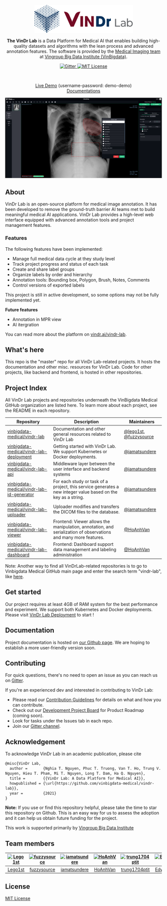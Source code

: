 <div align="center">
  <img src="./images/LogoVinDrLab.png"/>
  <p><strong>The VinDr Lab</strong> is a Data Platform for Medical AI that enables building high-quality datasets and algorithms with the lean process and advanced annotation features. The software is provided by the <a href="https://vindr.ai/">Medical Imaging team</a> at <a href="https://vinbigdata.org/">Vingroup Big Data Institute (VinBigdata)</a>.</p>
</div>
<p align="center">
  <a href="https://gitter.im/vindr-lab/community?utm_source=badge&utm_medium=badge&utm_campaign=pr-badge">
    <img alt="Gitter" src="https://badges.gitter.im/vindr-lab/community.svg" />
  </a>
  <a href="/">
    <img alt="MIT License" src="https://img.shields.io/badge/license-MIT-blue.svg?style=flat-square" />
  </a>
</p>
<br/>

<div align="center">

  <a href="https://lab.vindr.ai">Live Demo</a> (username-password: demo-demo)
  <br><a href="https://vinbigdata-medical.github.io/vindr-lab/">Documentations</a>
  
</div>

![Screeshot](./docs/img/vinlab_screenshot.png)
## About

VinDr Lab is an open-source platform for medical image annotation. 
It has been developed to remove the ground-truth barrier AI teams met to build meaningful medical AI applications. 
VinDr Lab provides a high-level web interface equipped with advanced annotation tools and project management features.
### Features

The following features have been implemented:

- Manage full medical data cycle at they study level
- Track project progress and status of each task
- Create and share label groups
- Organize labels by order and hierarchy
- Annotation tools: Bounding box, Polygon, Brush, Notes, Comments
- Control versions of exported labels

This project is still in active development, so some options may not be fully implemented yet.

**Future features**

- Annotation in MPR view
- AI itergration

You can read more about the platform on
[vindr.ai/vindr-lab](https://vindr.ai/vindr-lab).

## What's here

This repo is the "master" repo for all VinDr Lab-related projects. 
It hosts the documentation and other misc. resources for VinDr Lab. 
Code for other projects, like backend and frontend, is hosted in other repositories. 

## Project Index 

All VinDr Lab projects and repositories underneath the VinBigdata Medical GitHub organization are listed here. To learn more about each project, see the README in each repository.

| Repository | Description | Maintainers |
|------------|-------------|-------------|
| [vinbigdata-medical/vindr-lab](https://github.com/vinbigdata-medical/vindr-lab) | Documentation and other general resources related to VinDr Lab | [@lego1st](https://github.com/lego1st), [@fuzzysource](https://github.com/fuzzysource) |
| [vinbigdata-medical/vindr-lab-deployment](https://github.com/vinbigdata-medical/vindr-lab-deployment) | Getting started with VinDr Lab. We support Kubernetes or Docker deployments. | [@iamatsundere](https://github.com/iamatsundere) |
| [vinbigdata-medical/vindr-lab-api](https://github.com/vinbigdata-medical/vindr-lab-api) | Middleware layer between the user interface and backend systems | [@iamatsundere](https://github.com/iamatsundere) |
| [vinbigdata-medical/vindr-lab-id-generator](https://github.com/vinbigdata-medical/vindr-lab-id-generator) | For each study or task of a project, this service generates a new integer value based on the key as a string. | [@iamatsundere](https://github.com/iamatsundere) |
| [vinbigdata-medical/vindr-lab-uploader](https://github.com/vinbigdata-medical/vindr-lab-uploader) | Uploader modifies and transfers the DICOM files to the database. | [@iamatsundere](https://github.com/iamatsundere) |
| [vinbigdata-medical/vindr-lab-viewer](https://github.com/vinbigdata-medical/vindr-lab-viewer) | Frontend: Viewer allows the manipulation, annotation, and serialization of observations and many more features. | [@HoAnhVan](https://github.com/HoAnhVan) |
| [vinbigdata-medical/vindr-lab-dashboard](https://github.com/vinbigdata-medical/vindr-lab-dashboard) | Frontend: Dashboard support data management and labeling administration | [@HoAnhVan](https://github.com/HoAnhVan) |


Note: Another way to find all VinDrLab-related repositories is to go to Vinbigdata Medical GitHub main page and enter the search term "vindr-lab", like [here](https://github.com/vinbigdata-medical?utf8=%E2%9C%93&q=vindr-lab&type=&language=). 

## Get started

Our project requires at least 4GB of RAM system for the best performance and experiment. We support both Kubernetes and Docker deployments. Please visit [VinDr Lab Deployment](https://github.com/vinbigdata-medical/vindr-lab-deployment) to start !

## Documentation

Project documentation is hosted on
[our Github page](https://vinbigdata-medical.github.io/vindr-lab/). We are hoping to
establish a more user-friendly version soon.

## Contributing

For quick questions, there's no need to open an issue as you can reach us on [Gitter](https://gitter.im/vindr-lab/community).

If you're an experienced dev and interested in contributing to VinDr Lab:

* Please read our [Contribution Guidelines](https://github.com/vinbigdata-medical/vindr-lab/blob/master/CONTRIBUTING.md) 
for details on what and how you can contribute.
* Check out our [Development Project Board]() for Product Roadmap (coming soon).
* Look for tasks under the Issues tab in each repo.
* Join our [Gitter channel](https://gitter.im/vindr-lab/community).

## Acknowledgement

To acknowledge VinDr Lab in an academic publication, please cite 

```
@misc{VinDr Lab,
  author =       {Nghia T. Nguyen, Phuc T. Truong, Van T. Ho, Trung V. Nguyen, Hieu T. Pham, Mi T. Nguyen, Long T. Dam, Ha Q. Nguyen},
  title =        {{VinDr Lab: A Data Platform for Medical AI}},
  howpublished = {\url{https://github.com/vinbigdata-medical/vindr-lab}},
  year =         {2021}
}
```

**Note:** If you use or find this repository helpful, please take the time to star this repository on Github. This is an easy way for us to assess the adoption and it can help us obtain future funding for the project.

This work is supported primarily by [Vingroup Big Data Institute](http://vinbigdata.org/)

## Team members

[<img alt="Lego1st" src="https://avatars.githubusercontent.com/u/11344955?v=4&s=117 width=117">](https://github.com/Lego1st) |[<img alt="fuzzysource" src="https://avatars.githubusercontent.com/u/720044?v=4&s=117 width=117">](https://github.com/fuzzysource) |[<img alt="iamatsundere" src="https://avatars.githubusercontent.com/u/8433644?v=4&s=117 width=117">](https://github.com/iamatsundere) |[<img alt="HoAnhVan" src="https://avatars.githubusercontent.com/u/16067784?v=4&s=117 width=117">](https://github.com/HoAnhVan) |[<img alt="trung1704ptit" src="https://avatars.githubusercontent.com/u/54926746?v=4&s=117 width=117">](https://github.com/trung1704ptit) |[<img alt="EdwardPham1615" src="https://avatars.githubusercontent.com/u/32992596?v=4&s=117 width=117">](https://github.com/EdwardPham1615) |[<img alt="minguyenn" src="https://avatars.githubusercontent.com/u/81665000?v=4&s=117 width=117">](https://github.com/minguyenn) |
:---:|:---:|:---:|:---:|:---:|:---:|:---:|
[Lego1st](https://github.com/Lego1st)|[fuzzysource](https://github.com/fuzzysource)|[iamatsundere](https://github.com/iamatsundere)|[HoAnhVan](https://github.com/HoAnhVan)|[trung1704ptit](https://github.com/trung1704ptit)|[EdwardPham1615](https://github.com/EdwardPham1615)|[minguyenn](https://github.com/minguyenn)|
## License

[MIT License](https://github.com/vinbigdata-medical/vindr-lab/blob/master/LICENSE)
